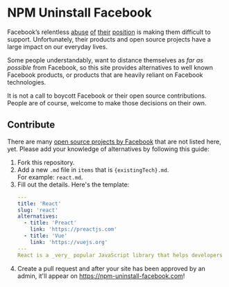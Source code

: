 # NPM Uninstall Facebook

Facebook’s relentless [abuse](https://techcrunch.com/2019/01/29/facebook-project-atlas/) [of](https://www.theguardian.com/technology/2018/aug/16/facebook-myanmar-failure-blundering-toddler) [their](https://www.theguardian.com/news/2018/mar/17/cambridge-analytica-facebook-influence-us-election) [position](https://www.businessinsider.com/facebook-all-social-network-scandals-2018-12#january-2018-facebook-is-slammed-by-george-soros-1) is making them difficult to support. Unfortunately, their products and open source projects have a large impact on our everyday lives.

Some people understandably, want to distance themselves as _far as possible_ from Facebook, so this site provides alternatives to well known Facebook products, or products that are heavily reliant on Facebook technologies.

It is not a call to boycott Facebook or their open source contributions. People are of course, welcome to make those decisions on their own.


## Contribute

There are many [open source projects by Facebook](https://opensource.facebook.com/) that are not listed here, yet. Please add your knowledge of alternatives by following this guide:

1. Fork this repository.
2. Add a new `.md` file in `items` that is `{existingTech}.md`.<br />
   For example: `react.md`.
3. Fill out the details. Here's the template:
    ```yaml
    ---
    title: 'React'
    slug: 'react'
    alternatives:
      - title: 'Preact'
        link: 'https://preactjs.com'
      - title: 'Vue'
        link: 'https://vuejs.org'
    ---
    React is a _very_ popular JavaScript library that helps developers create state-driven, component-based user interfaces.
    ```
4. Create a pull request and after your site has been approved by an admin, it'll appear on <https://npm-uninstall-facebook.com>!
